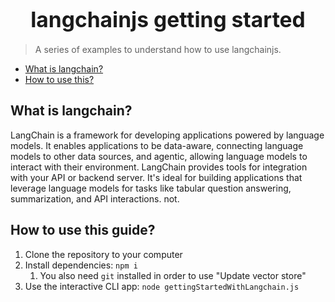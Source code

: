 <h1 align="center"><big>langchainjs getting started</big></h1>

> A series of examples to understand how to use langchainjs.

<!-- toc -->

- [What is langchain?](#what-is-langchain)
- [How to use this?](#how-to-use-this)

<!-- tocstop -->

## What is langchain?

LangChain is a framework for developing applications powered by language models. It enables
applications to be data-aware, connecting language models to other data sources, and agentic,
allowing language models to interact with their environment. LangChain provides tools for
integration with your API or backend server. It's ideal for building applications that leverage
language models for tasks like tabular question answering, summarization, and API interactions. not.

## How to use this guide?

1. Clone the repository to your computer
2. Install dependencies: `npm i`
   1. You also need `git` installed in order to use "Update vector store"
3. Use the interactive CLI app: `node gettingStartedWithLangchain.js`
